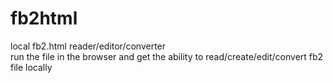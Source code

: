 # fb2html
local fb2.html reader/editor/converter\
run the file in the browser and get the ability to read/create/edit/convert fb2 file locally
